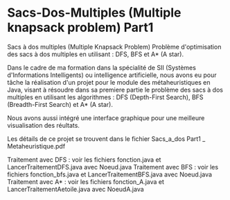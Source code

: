 # Sacs-Dos-Multiples (Multiple knapsack problem) Part1

Sacs à dos multiples (Multiple Knapsack Problem) Problème d'optimisation des sacs à dos multiples en utilisant : DFS, BFS et A* (A star).

Dans le cadre de ma formation dans la spécialité de SII (Systèmes d'Informations Intelligents) ou intelligence artificielle, nous avons eu pour tâche la réalisation d'un projet pour le module des métaheuristiques en Java, visant à résoudre dans sa premiere partie le problème des sacs à dos multiples en utilisant les algorithmes : DFS (Depth-First Search), BFS (Breadth-First Search) et A* (A star).

Nous avons aussi intégré une interface graphique pour une meilleure visualisation des réultats.

Les détails de ce projet se trouvent dans le fichier Sacs_a_dos Part1 _ Metaheuristique.pdf

Traitement avec DFS : voir les fichiers fonction.java et LancerTraitementDFS.java avec Noeud.java
Traitement avec BFS : voir les fichiers fonction_bfs.java et LancerTraitementBFS.java avec Noeud.java
Traitement avec A*  : voir les fichiers fonction_A.java et LancerTraitementAetoile.java avec NoeudA.java




